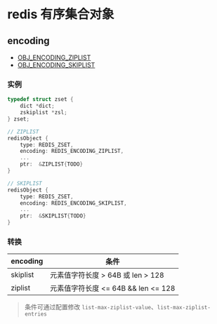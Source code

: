 # redis 有序集合对象

## encoding

- [OBJ_ENCODING_ZIPLIST](redis-encoding-ziplist.md)
- [OBJ_ENCODING_SKIPLIST](redis-encoding-skiplist.md)

### 实例

```c
typedef struct zset {
    dict *dict;
    zskiplist *zsl;
} zset;

// ZIPLIST
redisObject {
    type: REDIS_ZSET,
    encoding: REDIS_ENCODING_ZIPLIST,
    ...
    ptr:  &ZIPLIST{TODO}
}

// SKIPLIST
redisObject {
    type: REDIS_ZSET,
    encoding: REDIS_ENCODING_SKIPLIST,
    ...
    ptr:  &SKIPLIST{TODO}
}
```

### 转换

| encoding | 条件                                |
| -------- | ----------------------------------- |
| skiplist | 元素值字符长度 > 64B 或 len > 128   |
| ziplist  | 元素值字符长度 <= 64B && len <= 128 |

> 条件可通过配置修改 `list-max-ziplist-value`、`list-max-ziplist-entries`
